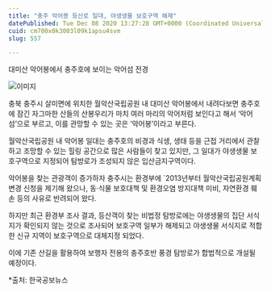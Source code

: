 ```yaml
---
title: "충주 악어봉 등산로 일대, 야생생물 보호구역 해제"
datePublished: Tue Dec 08 2020 13:27:28 GMT+0000 (Coordinated Universal Time)
cuid: cm700x0k3003l09k1apsu4svm
slug: 557

---
```



대미산 악어봉에서 충주호에 보이는 악어섬 전경

![이미지](https://cdn.hashnode.com/res/hashnode/image/upload/v1739250625335/b4b96e9e-624b-4c22-be42-46302975970d.jpeg)

충북 충주시 살미면에 위치한 월악산국립공원 내 대미산 악어봉에서 내려다보면 충주호에 잠긴 자그마한 산들의 산봉우리가 마치 여러 마리의 악어처럼 보인다고 해서 ‘악어섬’으로 부르고, 이를 관망할 수 있는 곳은 ‘악어봉’이라고 부른다.

월악산국립공원 내 악어봉 일대는 충주호의 비경과 식생, 생태 등을 근접 거리에서 관찰하고 조망할 수 있는 힐링 공간으로 많은 사람들이 찾고 있지만, 그 일대가 야생생물 보호구역으로 지정되어 탐방로가 조성되지 않은 입산금지구역이다.

악어봉을 찾는 관광객이 증가하자 충주시는 환경부에 `2013년부터 월악산국립공원계획 변경 신청을 제기해 왔으나, 동·식물 보호대책 및 환경오염 방지대책 미비, 자연환경 훼손 등의 사유로 반려되어 왔다.

하지만 최근 환경부 조사 결과, 등산객이 찾는 비법정 탐방로에는 야생생물의 집단 서식지가 확인되지 않는 것으로 조사되어 보호구역 일부가 해제되고 야생생물 서식지로 적합한 신규 지역이 보호구역으로 대체지정 되었다.

이에 기존 산길을 활용하여 보행자 전용의 충주호반 풍경 탐방로가 합법적으로 개설될 예정이다.

*출처: 한국공보뉴스